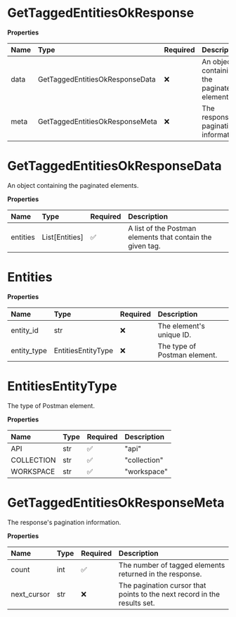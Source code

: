 # GetTaggedEntitiesOkResponse

**Properties**

| Name | Type                            | Required | Description                                  |
| :--- | :------------------------------ | :------- | :------------------------------------------- |
| data | GetTaggedEntitiesOkResponseData | ❌       | An object containing the paginated elements. |
| meta | GetTaggedEntitiesOkResponseMeta | ❌       | The response's pagination information.       |

# GetTaggedEntitiesOkResponseData

An object containing the paginated elements.

**Properties**

| Name     | Type           | Required | Description                                                |
| :------- | :------------- | :------- | :--------------------------------------------------------- |
| entities | List[Entities] | ✅       | A list of the Postman elements that contain the given tag. |

# Entities

**Properties**

| Name        | Type               | Required | Description                  |
| :---------- | :----------------- | :------- | :--------------------------- |
| entity_id   | str                | ❌       | The element's unique ID.     |
| entity_type | EntitiesEntityType | ❌       | The type of Postman element. |

# EntitiesEntityType

The type of Postman element.

**Properties**

| Name       | Type | Required | Description  |
| :--------- | :--- | :------- | :----------- |
| API        | str  | ✅       | "api"        |
| COLLECTION | str  | ✅       | "collection" |
| WORKSPACE  | str  | ✅       | "workspace"  |

# GetTaggedEntitiesOkResponseMeta

The response's pagination information.

**Properties**

| Name        | Type | Required | Description                                                              |
| :---------- | :--- | :------- | :----------------------------------------------------------------------- |
| count       | int  | ✅       | The number of tagged elements returned in the response.                  |
| next_cursor | str  | ❌       | The pagination cursor that points to the next record in the results set. |
